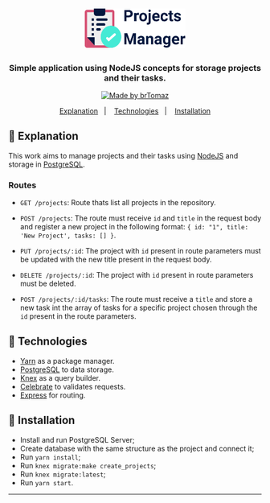 <h1 align="center">
    <img alt="Projects Manager" src="./assets/project-img.png" width="200px" />
</h1>

<h3 align="center">
  Simple application using NodeJS concepts for storage projects and their tasks.
</h3>

<p align="center">
  <a href="https://github.com/brTomaz">
    <img alt="Made by brTomaz" src="https://img.shields.io/badge/made%20by-brTomaz-%2304D361">
  </a>
</p>


<p align="center">
  <a href="#fu-explanation">Explanation</a>&nbsp;&nbsp;&nbsp;|&nbsp;&nbsp;&nbsp;
  <a href="#rocket-technologies">Technologies</a>&nbsp;&nbsp;&nbsp;|&nbsp;&nbsp;&nbsp;
  <a href="#wrench-installation">Installation</a>
</p>

## :pushpin: Explanation

This work aims to manage projects and their tasks using [NodeJS](https://nodejs.org/en/) and storage in [PostgreSQL](https://www.postgresql.org/).


### Routes

- `GET /projects`: Route thats list all projects in the repository.

- `POST /projects`: The route must receive `id` and `title` in the request body and register a new project in the following format: `{ id: "1", title: 'New Project', tasks: [] }`.

- `PUT /projects/:id`: The project with `id` present in route parameters must be updated with the new title present in the request body.

- `DELETE /projects/:id`: The project with `id` present in route parameters must be deleted.

- `POST /projects/:id/tasks`: The route must receive a `title` and store a new task int the array of tasks for a specific project chosen through the `id` present in the route parameters.


## :rocket: Technologies

- [Yarn](https://classic.yarnpkg.com/en/) as a package manager.
- [PostgreSQL](https://www.postgresql.org/) to data storage.
- [Knex](http://knexjs.org/) as a query builder.
- [Celebrate](https://www.npmjs.com/package/celebrate) to validates requests.
- [Express](https://expressjs.com/) for routing.

## :wrench: Installation

- Install and run PostgreSQL Server;
- Create database with the same structure as the project and connect it;
- Run `yarn install`;
- Run `knex migrate:make create_projects`;
- Run `knex migrate:latest`;
- Run `yarn start`.
---